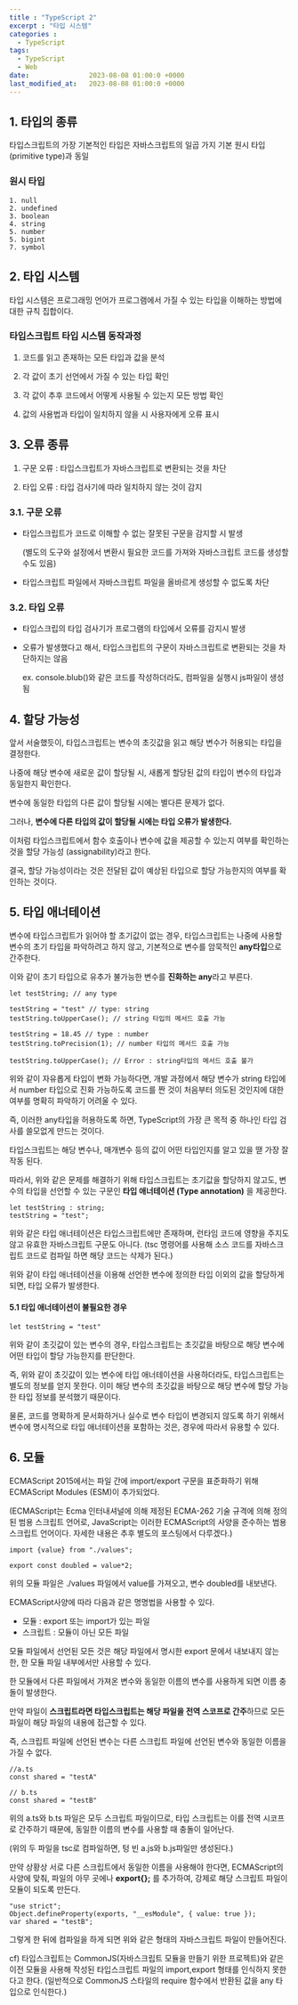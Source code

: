 ```yaml
---
title : "TypeScript 2"
excerpt : "타입 시스템"
categories :
  - TypeScript
tags:
  - TypeScript
  - Web
date:               2023-08-08 01:00:0 +0000
last_modified_at:   2023-08-08 01:00:0 +0000
---
```


## 1. 타입의 종류

타입스크립트의 가장 기본적인 타입은 자바스크립트의 일곱 가지 기본 원시 타입 (primitive type)과 동일

### 원시 타입
    1. null
    2. undefined
    3. boolean
    4. string
    5. number
    5. bigint
    7. symbol

## 2. 타입 시스템

타입 시스템은 프로그래밍 언어가 프로그램에서 가질 수 있는 타입을 이해하는 방법에 대한 규칙 집합이다.

### 타입스크립트 타입 시스템 동작과정
1. 코드를 읽고 존재하는 모든 타입과 값을 분석

2. 각 값이 초기 선언에서 가질 수 있는 타입 확인
3. 각 값이 추후 코드에서 어떻게 사용될 수 있는지 모든 방법 확인
4. 값의 사용법과 타입이 일치하지 않을 시 사용자에게 오류 표시

## 3. 오류 종류
1. 구문 오류 : 타입스크립트가 자바스크립트로 변환되는 것을 차단

2. 타입 오류 : 타입 검사기에 따라 일치하지 않는 것이 감지

### 3.1. 구문 오류

- 타입스크립트가 코드로 이해할 수 없는 잘못된 구문을 감지할 시 발생
    
    (별도의 도구와 설정에서 변환시 필요한 코드를 가져와 자바스크립트 코드를 생성할 수도 있음)
- 타입스크립트 파일에서 자바스크립트 파일을 올바르게 생성할 수 없도록 차단


### 3.2. 타입 오류
- 타입스크립의 타입 검사기가 프로그램의 타입에서 오류를 감지시 발생
- 오류가 발생했다고 해서, 타입스크립트의 구문이 자바스크립트로 변환되는 것을 차단하지는 않음

    ex. console.blub()와 같은 코드를 작성하더라도, 컴파일을 실행시 js파일이 생성됨


## 4. 할당 가능성
앞서 서술했듯이, 타입스크립트는 변수의 초깃값을 읽고 해당 변수가 허용되는 타입을 결정한다. 

나중에 해당 변수에 새로운 값이 할당될 시, 새롭게 할당된 값의 타입이 변수의 타입과 동일한지 확인한다. 

변수에 동일한 타입의 다른 값이 할당될 시에는 별다른 문제가 없다. 

그러나, **변수에 다른 타입의 값이 할당될 시에는 타입 오류가 발생한다.** 

이처럼 타입스크립트에서 함수 호출이나 변수에 값을 제공할 수 있는지 여부를 확인하는 것을 할당 가능성 (assignability)라고 한다. 

결국, 할당 가능성이라는 것은 전달된 값이 예상된 타입으로 할당 가능한지의 여부를 확인하는 것이다.

## 5. 타입 애너테이션

변수에 타입스크립트가 읽어야 할 초기값이 없는 경우, 타입스크립트는 나중에 사용할 변수의 초기 타입을 파악하려고 하지 않고, 기본적으로 변수를 암묵적인 **any타입**으로 간주한다.

이와 같이 초기 타입으로 유추가 불가능한 변수를 **진화하는 any**라고 부른다. 

```
let testString; // any type

testString = "test" // type: string
testString.toUpperCase(); // string 타입의 메서드 호출 가능

testString = 18.45 // type : number
testString.toPrecision(1); // number 타입의 메서드 호출 가능

testString.toUpperCase(); // Error : string타입의 메서드 호출 불가
```

위와 같이 자유롭게 타입이 변화 가능하다면, 개발 과정에서 해당 변수가 string 타입에서 number 타입으로 진화 가능하도록 코드를 짠 것이 처음부터 의도된 것인지에 대한 여부를 명확히 파악하기 어려울 수 있다. 

즉, 이러한 any타입을 허용하도록 하면, TypeScript의 가장 큰 목적 중 하나인 타입 검사를 쓸모없게 만드는 것이다. 

타입스크립트는 해당 변수나, 매개변수 등의 값이 어떤 타입인지를 알고 있을 땓 가장 잘 작동 된다. 


따라서, 위와 같은 문제를 해결하기 위해 타입스크립트는 초기값을 할당하지 않고도, 변수의 타입을 선언할 수 있는 구문인 **타입 애너테이션 (Type annotation)** 을 제공한다. 

```
let testString : string;
testString = "test";
```

위와 같은 타입 애너테이션은 타입스크립트에만 존재하며, 런타임 코드에 영향을 주지도 않고 유효한 자바스크립트 구문도 아니다. (tsc 명령어를 사용해 소스 코드를 자바스크립트 코드로 컴파일 하면 해당 코드는 삭제가 된다.)


위와 같이 타입 애너테이션을 이용해 선언한 변수에 정의한 타입 이외의 값을 할당하게 되면, 타입 오류가 발생한다. 


####  5.1 타입 애너테이션이 불필요한 경우

```
let testString = "test"
```

위와 같이 초깃값이 있는 변수의 경우, 타입스크립트는 초깃값을 바탕으로 해당 변수에 어떤 타입이 할당 가능한지를 판단한다. 

즉, 위와 같이 초깃값이 있는 변수에 타입 애너테이션을 사용하더라도, 타입스크립트는 별도의 정보를 얻지 못한다. 이미 해당 변수의 초깃값을 바탕으로 해당 변수에 할당 가능한 타입 정보를 분석했기 때문이다. 

물론, 코드를 명확하게 문서화하거나 실수로 변수 타입이 변경되지 않도록 하기 위해서 변수에 명시적으로 타입 애너테이션을 포함하는 것은, 경우에 따라서 유용할 수 있다. 



## 6. 모듈

ECMAScript 2015에서는 파일 간에 import/export 구문을 표준화하기 위해 ECMAScript Modules (ESM)이 추가되었다. 

(ECMAScript는 Ecma 인터내셔널에 의해 제정된 ECMA-262 기술 규격에 의해 정의된 범용 스크립트 언어로, JavaScript는 이러한 ECMAScript의 사양을 준수하는 범용 스크립트 언어이다. 자세한 내용은 추후 별도의 포스팅에서 다루겠다.) 

```
import {value} from "./values";

export const doubled = value*2;
```
위의 모듈 파일은 ./values 파일에서 value를 가져오고, 변수 doubled를 내보낸다. 

ECMAScript사양에 따라 다음과 같은 명명법을 사용할 수 있다.
* 모듈 : export 또는 import가 있는 파일
* 스크립트 : 모듈이 아닌 모든 파일

모듈 파일에서 선언된 모든 것은 해당 파일에서 명시한 export 문에서 내보내지 않는 한, 한 모듈 파일 내부에서만 사용할 수 있다.

한 모듈에서 다른 파일에서 가져온 변수와 동일한 이름의 변수를 사용하게 되면 이름 충돌이 발생한다.

만약 파일이 **스크립트라면 타입스크립트는 해당 파일을 전역 스코프로 간주**하므로 모든 파일이 해당 파일의 내용에 접근할 수 있다. 

즉, 스크립트 파일에 선언된 변수는 다른 스크립트 파일에 선언된 변수와 동일한 이름을 가질 수 없다. 


```
//a.ts
const shared = "testA" 
```

```
// b.ts
const shared = "testB"
```
위의 a.ts와 b.ts 파일은 모두 스크립트 파일이므로, 타입 스크립트는 이를 전역 시코프로 간주하기 때문에, 동일한 이름의 변수를 사용할 때 충돌이 일어난다.

(위의 두 파일을 tsc로 컴파일하면, 텅 빈 a.js와 b.js파일만 생성된다.)

만약 상황상 서로 다른 스크립트에서 동일한 이름을 사용해야 한다면, ECMAScript의 사양에 맞춰, 파일의 아무 곳에나 **export{};** 를 추가하여, 강제로 해당 스크립트 파일이 모듈이 되도록 만든다.

```
"use strict";
Object.defineProperty(exports, "__esModule", { value: true });
var shared = "testB";
```
그렇게 한 뒤에 컴파일을 하게 되면 위와 같은 형태의 자바스크립트 파일이 만들어진다. 

cf) 타입스크립트는 CommonJS(자바스크립트 모듈을 만들기 위한 프로젝트)와 같은 이전 모듈을 사용해 작성된 타입스크립트 파일의 import,export 형태를 인식하지 못한다고 한다. (일반적으로 CommonJS 스타일의 require 함수에서 반환된 값을 any 타입으로 인식한다.)
